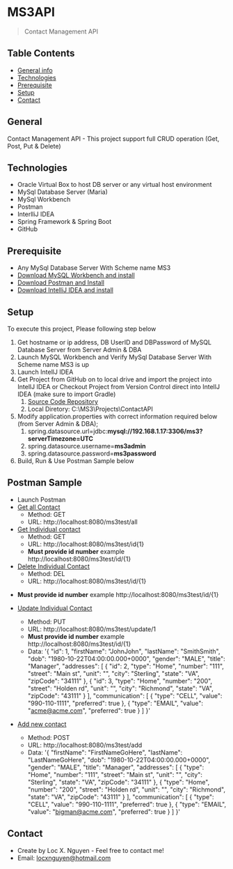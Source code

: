 # MS3API
> Contact Management API 

## Table Contents
* [General info](#general-info)
* [Technologies](#technolgoies)
* [Prerequisite](#prerequisite)
* [Setup](#Setup)
* [Contact](Contact)

## General
Contact Management API - This project support full CRUD operation (Get, Post, Put & Delete)

## Technologies
* Oracle Virtual Box to host DB server or any virtual host environment
* MySql Database Server (Maria)
* MySql Workbench
* Postman 
* InterlliJ IDEA
* Spring Framework & Spring Boot
* GitHub

## Prerequisite
* Any MySql Database Server With Scheme name MS3
* [Download MySQL Workbench and install](https://dev.mysql.com/downloads/installer/)
* [Download Postman and Install](https://www.getpostman.com/downloads/)
* [Download IntelliJ IDEA and install](https://www.jetbrains.com/idea/)

## Setup
To execute this project, Please following step below
1. Get hostname or ip address, DB UserID and DBPassword of MySQL Database Server from Server Admin & DBA
2. Launch MySQL Workbench and Verify MySql Database Server With Scheme name MS3 is up
3. Launch IntellJ IDEA
4. Get Project from GitHub on to local drive and import the project into IntellJ IDEA or Checkout Project from Version Control direct into IntellJ IDEA (make sure to import Gradle)
   1. [Source Code Repository](https://gib.com/locxnguyen/MS3API)
   2. Local Diretory: C:\MS3\Projects\ContactAPI
5. Modify application.properties with correct information required below (from Server Admin & DBA);
   1. spring.datasource.url=jdbc:**mysql://192.168.1.17:3306/ms3?serverTimezone=UTC**
   2. spring.datasource.username=**ms3admin**
   3. spring.datasource.password=**ms3password**
6. Build, Run & Use Postman Sample below 

## Postman Sample
* Launch Postman
* [Get all Contact](http://localhost:8080/ms3test/all)
  - Method: GET
  - URL: http://localhost:8080/ms3test/all
* [Get Individual contact](http://localhost:8080/ms3test/id/1)  
  - Method: GET
  - URL: http://localhost:8080/ms3test/id{1}
  - **Must provide id number** example http://localhost:8080/ms3test/id/{1}
* [Delete Individual Contact](http://localhost:8080/ms3test/id/1)
  - Method: DEL
  - URL: http://localhost:8080/ms3test/id/{1}
 - **Must provide id number** example http://localhost:8080/ms3test/id/{1}
* [Update Individual Contact](http://localhost:8080/ms3test/update/1)  
  - Method: PUT
  - URL: http://localhost:8080/ms3test/update/1
  - **Must provide id number** example http://localhost:8080/ms3test/id/{1}
  - Data:
      '{
       "id": 1,
       "firstName": "JohnJohn",
       "lastName": "SmithSmith",
       "dob": "1980-10-22T04:00:00.000+0000",
       "gender": "MALE",
       "title": "Manager",
       "addresses": [
          {
            "id": 2,
            "type": "Home",
            "number": "111",
            "street": "Main st",
            "unit": "",
            "city": "Sterling",
            "state": "VA",
            "zipCode": "34111"
          },
          {
            "id": 3,
            "type": "Home",
            "number": "200",
            "street": "Holden rd",
            "unit": "",
            "city": "Richmond",
            "state": "VA",
            "zipCode": "43111"
          }
      ],
      "communication": [
          {
            "type": "CELL",
            "value": "990-110-1111",
            "preferred": true
          },
          {
            "type": "EMAIL",
            "value": "acme@acme.com",
            "preferred": true
          }
      ]
  }'

* [Add new contact](http://localhost:8080/ms3test/add)
  - Method: POST
  - URL: http://localhost:8080/ms3test/add
  - Data:
     '{
      "firstName": "FirstNameGoHere",
      "lastName": "LastNameGoHere",
      "dob": "1980-10-22T04:00:00.000+0000",
      "gender": "MALE",
      "title": "Manager",
      "addresses": [
            {
              "type": "Home",
              "number": "111",
              "street": "Main st",
              "unit": "",
              "city": "Sterling",
              "state": "VA",
              "zipCode": "34111"
            },
            {
              "type": "Home",
              "number": "200",
              "street": "Holden rd",
              "unit": "",
              "city": "Richmond",
              "state": "VA",
              "zipCode": "43111"
            }
        ],
        "communication": [
            {
              "type": "CELL",
              "value": "990-110-1111",
              "preferred": true
            },
            {
              "type": "EMAIL",
              "value": "bigman@acme.com",
              "preferred": true
            }
        ]
    }'

## Contact
* Create by Loc X. Nguyen - Feel free to contact me! 
* Email:  locxnguyen@hotmail.com


